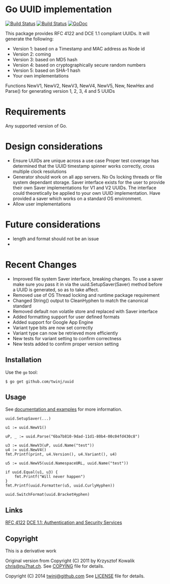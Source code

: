 Go UUID implementation
========================

[![Build Status](https://ci.appveyor.com/api/projects/status/github/twinj/uuid?branch=master&svg=true)](https://ci.appveyor.com/project/twinj/uuid)
[![Build Status](https://travis-ci.org/twinj/uuid.png?branch=master)](https://travis-ci.org/twinj/uuid)
[![GoDoc](http://godoc.org/github.com/twinj/uuid?status.png)](http://godoc.org/github.com/twinj/uuid)

This package provides RFC 4122 and DCE 1.1 compliant UUIDs.
It will generate the following:

* Version 1: based on a Timestamp and MAC address as Node id
* Version 2: coming
* Version 3: based on MD5 hash
* Version 4: based on cryptographically secure random numbers
* Version 5: based on SHA-1 hash
* Your own implementations

Functions NewV1, NewV2, NewV3, NewV4, NewV5, New, NewHex and Parse() for generating version 1, 2, 3, 4
and 5 UUIDs

# Requirements

Any supported version of Go.

# Design considerations

* Ensure UUIDs are unique across a use case
    Proper test coverage has determined that the UUID timestamp spinner works correctly, cross multiple clock resolutions
* Generator should work on all app servers.
    No Os locking threads or file system dependant storage.
    Saver interface exists for the user to provide their own Saver implementations
    for V1 and V2 UUIDs. The interface could theoretically be applied to your own UUID implementation.
    Have provided a saver which works on a standard OS environment.
* Allow user implementations

# Future considerations

* length and format should not be an issue
*

# Recent Changes

* Improved file system Saver interface, breaking changes.
    To use a saver make sure you pass it in via the uuid.SetupSaver(Saver) method before a UUID is generated, so as to take affect.
* Removed use of OS Thread locking and runtime package requirement
* Changed String() output to CleanHyphen to match the canonical standard
* Removed default non volatile store and replaced with Saver interface
* Added formatting support for user defined formats
* Added support for Google App Engine
* Variant type bits are now set correctly
* Variant type can now be retrieved more efficiently
* New tests for variant setting to confirm correctness
* New tests added to confirm proper version setting

## Installation

Use the `go` tool:

	$ go get github.com/twinj/uuid

## Usage

See [documentation and examples](http://godoc.org/github.com/twinj/uuid)
for more information.

	uuid.SetupSaver(...)

	u1 := uuid.NewV1()

	uP, _ := uuid.Parse("6ba7b810-9dad-11d1-80b4-00c04fd430c8")

	u3 := uuid.NewV3(uP, uuid.Name("test"))
	u4 := uuid.NewV4()
	fmt.Printf(print, u4.Version(), u4.Variant(), u4)

	u5 := uuid.NewV5(uuid.NamespaceURL, uuid.Name("test"))

	if uuid.Equal(u1, u3) {
		fmt.Printf("Will never happen")
	}
	fmt.Printf(uuid.Formatter(u5, uuid.CurlyHyphen))

	uuid.SwitchFormat(uuid.BracketHyphen)

## Links

[RFC 4122](http://www.ietf.org/rfc/rfc4122.txt)
[DCE 1.1: Authentication and Security Services](http://pubs.opengroup.org/onlinepubs/9629399/apdxa.htm)

## Copyright

This is a derivative work

Original version from
Copyright (C) 2011 by Krzysztof Kowalik <chris@nu7hat.ch>.
See [COPYING](https://github.com/nu7hatch/gouuid/tree/master/COPYING)
file for details.

Copyright (C) 2014 twinj@github.com
See [LICENSE](https://github.com/twinj/uuid/tree/master/LICENSE)
file for details.
